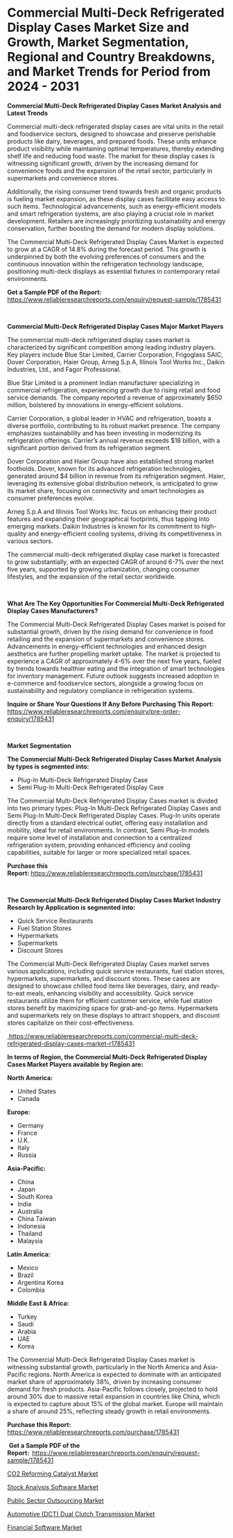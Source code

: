 <p><h1>Commercial Multi-Deck Refrigerated Display Cases Market Size and Growth, Market Segmentation, Regional and Country Breakdowns, and Market Trends for Period from 2024 -  2031</h1></p><p><strong>Commercial Multi-Deck Refrigerated Display Cases Market Analysis and Latest Trends</strong></p>
<p><p>Commercial multi-deck refrigerated display cases are vital units in the retail and foodservice sectors, designed to showcase and preserve perishable products like dairy, beverages, and prepared foods. These units enhance product visibility while maintaining optimal temperatures, thereby extending shelf life and reducing food waste. The market for these display cases is witnessing significant growth, driven by the increasing demand for convenience foods and the expansion of the retail sector, particularly in supermarkets and convenience stores.</p><p>Additionally, the rising consumer trend towards fresh and organic products is fueling market expansion, as these display cases facilitate easy access to such items. Technological advancements, such as energy-efficient models and smart refrigeration systems, are also playing a crucial role in market development. Retailers are increasingly prioritizing sustainability and energy conservation, further boosting the demand for modern display solutions.</p><p>The Commercial Multi-Deck Refrigerated Display Cases Market is expected to grow at a CAGR of 14.8% during the forecast period. This growth is underpinned by both the evolving preferences of consumers and the continuous innovation within the refrigeration technology landscape, positioning multi-deck displays as essential fixtures in contemporary retail environments.</p></p>
<p><strong>Get a Sample PDF of the Report:&nbsp;</strong> <a href="https://www.reliableresearchreports.com/enquiry/request-sample/1785431?utm_campaign=116&utm_medium=2&utm_source=Github&utm_content=ia&utm_term=18122024&utm_id=commercial-multi-deck-refrigerated-display-cases">https://www.reliableresearchreports.com/enquiry/request-sample/1785431</a></p>
<p>&nbsp;</p>
<p><strong>Commercial Multi-Deck Refrigerated Display Cases Major Market Players</strong></p>
<p><p>The commercial multi-deck refrigerated display cases market is characterized by significant competition among leading industry players. Key players include Blue Star Limited, Carrier Corporation, Frigoglass SAIC, Dover Corporation, Haier Group, Arneg S.p.A, Illinois Tool Works Inc., Daikin Industries, Ltd., and Fagor Professional. </p><p>Blue Star Limited is a prominent Indian manufacturer specializing in commercial refrigeration, experiencing growth due to rising retail and food service demands. The company reported a revenue of approximately $650 million, bolstered by innovations in energy-efficient solutions.</p><p>Carrier Corporation, a global leader in HVAC and refrigeration, boasts a diverse portfolio, contributing to its robust market presence. The company emphasizes sustainability and has been investing in modernizing its refrigeration offerings. Carrier’s annual revenue exceeds $18 billion, with a significant portion derived from its refrigeration segment.</p><p>Dover Corporation and Haier Group have also established strong market footholds. Dover, known for its advanced refrigeration technologies, generated around $4 billion in revenue from its refrigeration segment. Haier, leveraging its extensive global distribution network, is anticipated to grow its market share, focusing on connectivity and smart technologies as consumer preferences evolve.</p><p>Arneg S.p.A and Illinois Tool Works Inc. focus on enhancing their product features and expanding their geographical footprints, thus tapping into emerging markets. Daikin Industries is known for its commitment to high-quality and energy-efficient cooling systems, driving its competitiveness in various sectors.</p><p>The commercial multi-deck refrigerated display case market is forecasted to grow substantially, with an expected CAGR of around 6-7% over the next five years, supported by growing urbanization, changing consumer lifestyles, and the expansion of the retail sector worldwide.</p></p>
<p>&nbsp;</p>
<p><strong>What Are The Key Opportunities For Commercial Multi-Deck Refrigerated Display Cases Manufacturers?</strong></p>
<p><p>The Commercial Multi-Deck Refrigerated Display Cases market is poised for substantial growth, driven by the rising demand for convenience in food retailing and the expansion of supermarkets and convenience stores. Advancements in energy-efficient technologies and enhanced design aesthetics are further propelling market uptake. The market is projected to experience a CAGR of approximately 4-6% over the next five years, fueled by trends towards healthier eating and the integration of smart technologies for inventory management. Future outlook suggests increased adoption in e-commerce and foodservice sectors, alongside a growing focus on sustainability and regulatory compliance in refrigeration systems.</p></p>
<p><strong>Inquire or Share Your Questions If Any Before Purchasing This Report:</strong> <a href="https://www.reliableresearchreports.com/enquiry/pre-order-enquiry/1785431?utm_campaign=116&utm_medium=2&utm_source=Github&utm_content=ia&utm_term=18122024&utm_id=commercial-multi-deck-refrigerated-display-cases">https://www.reliableresearchreports.com/enquiry/pre-order-enquiry/1785431</a></p>
<p>&nbsp;</p>
<p><strong>Market Segmentation</strong></p>
<p><strong>The Commercial Multi-Deck Refrigerated Display Cases Market Analysis by types is segmented into:</strong></p>
<p><ul><li>Plug-In Multi-Deck Refrigerated Display Case</li><li>Semi Plug-In Multi-Deck Refrigerated Display Case</li></ul></p>
<p><p>The Commercial Multi-Deck Refrigerated Display Cases market is divided into two primary types: Plug-In Multi-Deck Refrigerated Display Cases and Semi Plug-In Multi-Deck Refrigerated Display Cases. Plug-In units operate directly from a standard electrical outlet, offering easy installation and mobility, ideal for retail environments. In contrast, Semi Plug-In models require some level of installation and connection to a centralized refrigeration system, providing enhanced efficiency and cooling capabilities, suitable for larger or more specialized retail spaces.</p></p>
<p><strong>Purchase this Report:&nbsp;</strong><a href="https://www.reliableresearchreports.com/purchase/1785431?utm_campaign=116&utm_medium=2&utm_source=Github&utm_content=ia&utm_term=18122024&utm_id=commercial-multi-deck-refrigerated-display-cases">https://www.reliableresearchreports.com/purchase/1785431</a></p>
<p>&nbsp;</p>
<p><strong>The Commercial Multi-Deck Refrigerated Display Cases Market Industry Research by Application is segmented into:</strong></p>
<p><ul><li>Quick Service Restaurants</li><li>Fuel Station Stores</li><li>Hypermarkets</li><li>Supermarkets</li><li>Discount Stores</li></ul></p>
<p><p>The Commercial Multi-Deck Refrigerated Display Cases market serves various applications, including quick service restaurants, fuel station stores, hypermarkets, supermarkets, and discount stores. These cases are designed to showcase chilled food items like beverages, dairy, and ready-to-eat meals, enhancing visibility and accessibility. Quick service restaurants utilize them for efficient customer service, while fuel station stores benefit by maximizing space for grab-and-go items. Hypermarkets and supermarkets rely on these displays to attract shoppers, and discount stores capitalize on their cost-effectiveness.</p></p>
<p><a href="https://www.reliableresearchreports.com/commercial-multi-deck-refrigerated-display-cases-market-r1785431?utm_campaign=116&utm_medium=2&utm_source=Github&utm_content=ia&utm_term=18122024&utm_id=commercial-multi-deck-refrigerated-display-cases">&nbsp;https://www.reliableresearchreports.com/commercial-multi-deck-refrigerated-display-cases-market-r1785431</a></p>
<p><strong>In terms of Region, the Commercial Multi-Deck Refrigerated Display Cases Market Players available by Region are:</strong></p>
<p>
    <p> <strong> North America: </strong>
        <ul>
            <li>United States</li>
            <li>Canada</li>
        </ul>
        </p> 
    <p> <strong> Europe: </strong>
        <ul>
            <li>Germany</li>
            <li>France</li>
            <li>U.K.</li>
            <li>Italy</li>
            <li>Russia</li>
        </ul>
        </p> 
    <p> <strong> Asia-Pacific: </strong>
        <ul>
            <li>China</li>
            <li>Japan</li>
            <li>South Korea</li>
            <li>India</li>
            <li>Australia</li>
            <li>China Taiwan</li>
            <li>Indonesia</li>
            <li>Thailand</li>
            <li>Malaysia</li>
        </ul>
        </p> 
    <p> <strong> Latin America: </strong>
        <ul>
            <li>Mexico</li>
            <li>Brazil</li>
            <li>Argentina Korea</li>
            <li>Colombia</li>
        </ul>
        </p> 
    <p> <strong> Middle East & Africa: </strong>
        <ul>
            <li>Turkey</li>
            <li>Saudi</li>
            <li>Arabia</li>
            <li>UAE</li>
            <li>Korea</li>
        </ul>
    </p>
    </p>
<p><p>The Commercial Multi-Deck Refrigerated Display Cases market is witnessing substantial growth, particularly in the North America and Asia-Pacific regions. North America is expected to dominate with an anticipated market share of approximately 38%, driven by increasing consumer demand for fresh products. Asia-Pacific follows closely, projected to hold around 30% due to massive retail expansion in countries like China, which is expected to capture about 15% of the global market. Europe will maintain a share of around 25%, reflecting steady growth in retail environments.</p></p>
<p><strong>Purchase this Report: </strong><a href="https://www.reliableresearchreports.com/purchase/1785431?utm_campaign=116&utm_medium=2&utm_source=Github&utm_content=ia&utm_term=18122024&utm_id=commercial-multi-deck-refrigerated-display-cases">https://www.reliableresearchreports.com/purchase/1785431</a></p>
<p>&nbsp;<strong>Get a Sample PDF of the Report:&nbsp;&nbsp;</strong><a href="https://www.reliableresearchreports.com/enquiry/request-sample/1785431?utm_campaign=116&utm_medium=2&utm_source=Github&utm_content=ia&utm_term=18122024&utm_id=commercial-multi-deck-refrigerated-display-cases">https://www.reliableresearchreports.com/enquiry/request-sample/1785431</a></p>
<p><strong></strong></p>
<p><p><a href="https://github.com/flnordan65e0/Market-Research-Report-List-1/blob/main/co2-reforming-catalyst-market.md?utm_campaign=116&utm_medium=2&utm_source=Github&utm_content=ia&utm_term=18122024&utm_id=commercial-multi-deck-refrigerated-display-cases">CO2 Reforming Catalyst Market</a></p><p><a href="https://www.linkedin.com/pulse/regional-segment-trends-stock-analysis-software-market-2024-p42rf?utm_campaign=116&utm_medium=2&utm_source=Github&utm_content=ia&utm_term=18122024&utm_id=commercial-multi-deck-refrigerated-display-cases">Stock Analysis Software Market</a></p><p><a href="https://www.linkedin.com/pulse/projected-growth-public-sector-outsourcing-market-2024-2031-pxubf?utm_campaign=116&utm_medium=2&utm_source=Github&utm_content=ia&utm_term=18122024&utm_id=commercial-multi-deck-refrigerated-display-cases">Public Sector Outsourcing Market</a></p><p><a href="https://github.com/lindaopodray/Market-Research-Report-List-1/blob/main/automotive-dct-dual-clutch-transmission-market.md?utm_campaign=116&utm_medium=2&utm_source=Github&utm_content=ia&utm_term=18122024&utm_id=commercial-multi-deck-refrigerated-display-cases">Automotive (DCT) Dual Clutch Transmission Market</a></p><p><a href="https://www.linkedin.com/pulse/surfing-financial-software-wave-riding-market-currents-2031-bikmf?utm_campaign=116&utm_medium=2&utm_source=Github&utm_content=ia&utm_term=18122024&utm_id=commercial-multi-deck-refrigerated-display-cases">Financial Software Market</a></p></p>